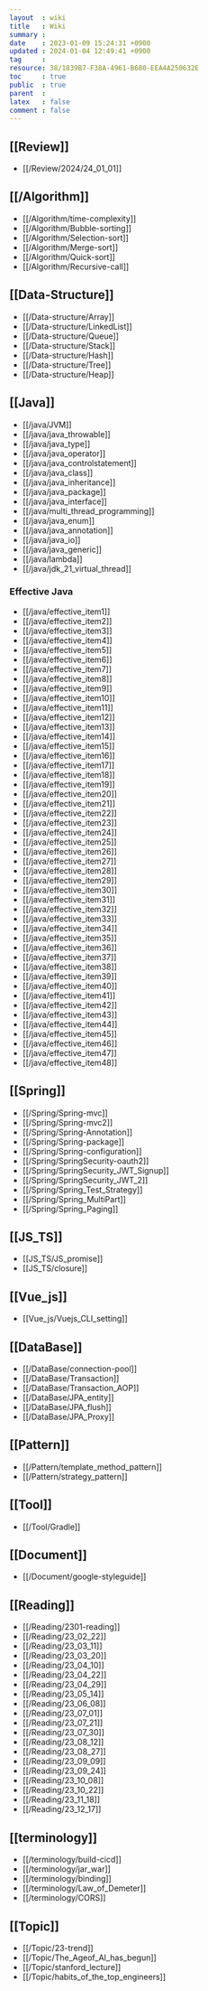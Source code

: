 ```yaml
---
layout  : wiki
title   : Wiki
summary : 
date    : 2023-01-09 15:24:31 +0900
updated : 2024-01-04 12:49:41 +0900
tag     : 
resource: 38/1839B7-F38A-4961-B680-EEA4A250632E
toc     : true
public  : true
parent  : 
latex   : false
comment : false
---
```


## [[Review]]
* [[/Review/2024/24_01_01]]

## [[/Algorithm]]
* [[/Algorithm/time-complexity]]
* [[/Algorithm/Bubble-sorting]]
* [[/Algorithm/Selection-sort]]
* [[/Algorithm/Merge-sort]]
* [[/Algorithm/Quick-sort]]
* [[/Algorithm/Recursive-call]]

## [[Data-Structure]]
* [[/Data-structure/Array]]
* [[/Data-structure/LinkedList]]
* [[/Data-structure/Queue]]
* [[/Data-structure/Stack]]
* [[/Data-structure/Hash]]
* [[/Data-structure/Tree]]
* [[/Data-structure/Heap]]

## [[Java]]
* [[/java/JVM]]
* [[/java/java_throwable]]
* [[/java/java_type]]
* [[/java/java_operator]]
* [[/java/java_controlstatement]]
* [[/java/java_class]]
* [[/java/java_inheritance]]
* [[/java/java_package]]
* [[/java/java_interface]]
* [[/java/multi_thread_programming]]
* [[/java/java_enum]]
* [[/java/java_annotation]]
* [[/java/java_io]]
* [[/java/java_generic]]
* [[/java/lambda]]
* [[/java/jdk_21_virtual_thread]]
 
### Effective Java
* [[/java/effective_item1]]
* [[/java/effective_item2]]
* [[/java/effective_item3]]
* [[/java/effective_item4]]
* [[/java/effective_item5]]
* [[/java/effective_item6]]
* [[/java/effective_item7]]
* [[/java/effective_item8]]
* [[/java/effective_item9]]
* [[/java/effective_item10]]
* [[/java/effective_item11]]
* [[/java/effective_item12]]
* [[/java/effective_item13]]
* [[/java/effective_item14]]
* [[/java/effective_item15]]
* [[/java/effective_item16]]
* [[/java/effective_item17]]
* [[/java/effective_item18]]
* [[/java/effective_item19]]
* [[/java/effective_item20]]
* [[/java/effective_item21]]
* [[/java/effective_item22]]
* [[/java/effective_item23]]
* [[/java/effective_item24]]
* [[/java/effective_item25]]
* [[/java/effective_item26]]
* [[/java/effective_item27]]
* [[/java/effective_item28]]
* [[/java/effective_item29]]
* [[/java/effective_item30]]
* [[/java/effective_item31]]
* [[/java/effective_item32]]
* [[/java/effective_item33]]
* [[/java/effective_item34]]
* [[/java/effective_item35]]
* [[/java/effective_item36]]
* [[/java/effective_item37]]
* [[/java/effective_item38]]
* [[/java/effective_item39]]
* [[/java/effective_item40]]
* [[/java/effective_item41]]
* [[/java/effective_item42]]
* [[/java/effective_item43]]
* [[/java/effective_item44]]
* [[/java/effective_item45]]
* [[/java/effective_item46]]
* [[/java/effective_item47]]
* [[/java/effective_item48]]


## [[Spring]]
* [[/Spring/Spring-mvc]]
* [[/Spring/Spring-mvc2]]
* [[/Spring/Spring-Annotation]]
* [[/Spring/Spring-package]]
* [[/Spring/Spring-configuration]]
* [[/Spring/SpringSecurity-oauth2]]
* [[/Spring/SpringSecurity_JWT_Signup]]
* [[/Spring/SpringSecurity_JWT_2]]
* [[/Spring/Spring_Test_Strategy]]
* [[/Spring/Spring_MultiPart]]
* [[/Spring/Spring_Paging]]

## [[JS_TS]]
- [[JS_TS/JS_promise]]
- [[JS_TS/closure]]

## [[Vue_js]]
- [[Vue_js/Vuejs_CLI_setting]]

## [[DataBase]]
* [[/DataBase/connection-pool]]
* [[/DataBase/Transaction]]
* [[/DataBase/Transaction_AOP]]
* [[/DataBase/JPA_entity]]
* [[/DataBase/JPA_flush]]
* [[/DataBase/JPA_Proxy]]

## [[Pattern]]
* [[/Pattern/template_method_pattern]]
* [[/Pattern/strategy_pattern]]

## [[Tool]]
* [[/Tool/Gradle]]

## [[Document]]
* [[/Document/google-styleguide]]

## [[Reading]]
* [[/Reading/2301-reading]]
* [[/Reading/23_02_22]]
* [[/Reading/23_03_11]]
* [[/Reading/23_03_20]]
* [[/Reading/23_04_10]]
* [[/Reading/23_04_22]]
* [[/Reading/23_04_29]]
* [[/Reading/23_05_14]]
* [[/Reading/23_06_08]]
* [[/Reading/23_07_01]]
* [[/Reading/23_07_21]]
* [[/Reading/23_07_30]]
* [[/Reading/23_08_12]]
* [[/Reading/23_08_27]]
* [[/Reading/23_09_09]]
* [[/Reading/23_09_24]]
* [[/Reading/23_10_08]]
* [[/Reading/23_10_22]]
* [[/Reading/23_11_18]]
* [[/Reading/23_12_17]]
 

## [[terminology]]
* [[/terminology/build-cicd]]
* [[/terminology/jar_war]]
* [[/terminology/binding]]
* [[/terminology/Law_of_Demeter]]
* [[/terminology/CORS]]

## [[Topic]]
* [[/Topic/23-trend]]
* [[/Topic/The_Ageof_AI_has_begun]]
* [[/Topic/stanford_lecture]]
* [[/Topic/habits_of_the_top_engineers]]
